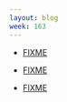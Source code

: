 ```yaml
---
layout: blog
week: 163
---
```


* [FIXME](https://blog.beuc.net/posts/Reproducible_Windows_builds/)

* [FIXME](https://salsa.debian.org/installer-team/debian-installer/merge_requests/3)

* [FIXME](https://lists.reproducible-builds.org/pipermail/rb-general/2018-June/001001.html)
